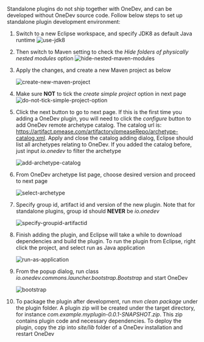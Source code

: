 Standalone plugins do not ship together with OneDev, and can be developed without OneDev source code. Follow below steps to set up standalone plugin development environment:

1. Switch to a new Eclipse workspace, and specify JDK8 as default Java runtime
   ![use-jdk8](W:\onedev\wiki\images\develop-standalone-plugins\use-jdk8.png)

2. Then switch to Maven setting to check the _Hide folders of physically nested modules_ option ![hide-nested-maven-modules](W:\onedev\wiki\images\develop-standalone-plugins\hide-nested-maven-modules.png)

3. Apply the changes, and create a new Maven project as below

   ![create-new-maven-project](W:\onedev\wiki\images\develop-standalone-plugins\create-new-maven-project.png)

4. Make sure **NOT** to tick the _create simple project_ option in next page ![do-not-tick-simple-project-option](W:\onedev\wiki\images\develop-standalone-plugins\do-not-tick-simple-project-option.png)

5. Click the next button to go to next page. If this is the first time you adding a OneDev plugin, you will need to click the _configure_ button to add OneDev remote archetype catalog. The catalog url is: 
   https://artifact.pmease.com/artifactory/pmeaseRepo/archetype-catalog.xml. Apply and close the catalog adding dialog, Eclipse should list all archetypes relating to OneDev. If you added the catalog before, just input _io.onedev_ to filter the archetype

   ![add-archetype-catalog](W:\onedev\wiki\images\develop-standalone-plugins\add-archetype-catalog.png)

6. From OneDev archetype list page, choose desired version and proceed to next page

   ![select-archetype](W:\onedev\wiki\images\develop-standalone-plugins\select-archetype.png)

7. Specify group id, artifact id and version of the new plugin. Note that for standalone plugins, group id should **NEVER** be _io.onedev_

   ![specify-groupid-artifactid](W:\onedev\wiki\images\develop-standalone-plugins\specify-groupid-artifactid.png)

8. Finish adding the plugin, and Eclipse will take a while to download dependencies and build the plugin. To run the plugin from Eclipse, right click the project, and select run as Java application

   ![run-as-application](W:\onedev\wiki\images\develop-standalone-plugins\run-as-application.png)

9. From the popup dialog, run class _io.onedev.commons.launcher.bootstrap.Bootstrap_ and start OneDev

   ![bootstrap](W:\onedev\wiki\images\develop-standalone-plugins\bootstrap.png)

10. To package the plugin after development, run _mvn clean package_ under the plugin folder. A plugin zip will be created under the target directory, for instance _com.example.myplugin-0.0.1-SNAPSHOT.zip_. This zip contains plugin code and necessary dependencies. To deploy the plugin, copy the zip into _site/lib_ folder of a OneDev installation and restart OneDev